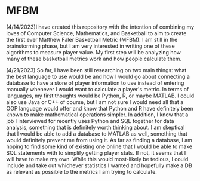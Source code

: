 # MFBM
(4/14/2023)I have created this repository with the intention of combining my loves of Computer Science, Mathematics, and Basketball to aim to create the first ever Matthew Faler Basketball Metric (MFBM). I am still in the brainstorming phase, but I am very interested in writing one of these algorithms to measure player value. My first step will be analyzing how many of these basketball metrics work and how people calculate them.

(4/21/2023) So far, I have been still researching on two main things: what the best language to use would be and how I would go about connecting a database to have a store of player information to use instead of entering manually whenever I would want to calculate a player's metric. In terms of languages, my first thoughts would be Python, R, or maybe MATLAB. I could also use Java or C++ of course, but I am not sure I would need all that a OOP language would offer and know that Python and R have definitely been known to make mathematical operations simpler. In addition, I know that a job I interviewed for recently uses Python and SQL together for data analysis, something that is definitely worth thinking about. I am skeptical that I would be able to add a database to MATLAB as well, something that would definitely prevent me from using it. As far as finding a database, I am hoping to find some kind of existing one online that I would be able to make SQL statements with to simplify getting player stats. If not, it seems that I will have to make my own. While this would most-likely be tedious, I could include and take out whichever statistics I wanted and hopefully make a DB as relevant as possible to the metrics I am trying to calculate.
